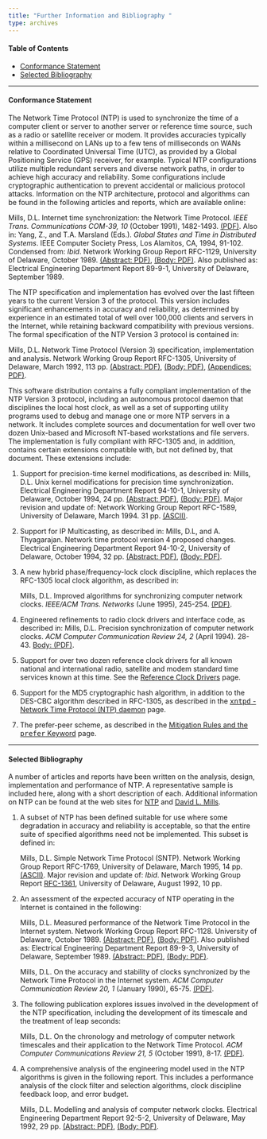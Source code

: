 ```yaml
---
title: "Further Information and Bibliography "
type: archives
---
```


#### Table of Contents

*  [Conformance Statement](/archives/3-5.93e/biblio/#conformance-statement)
*  [Selected Bibliography](/archives/3-5.93e/biblio/#selected-bibliography)

* * *

#### Conformance Statement

The Network Time Protocol (NTP) is used to synchronize the time of a computer client or server to another server or reference time source, such as a radio or satellite receiver or modem. It provides accuracies typically within a millisecond on LANs up to a few tens of milliseconds on WANs relative to Coordinated Universal Time (UTC), as provided by a Global Positioning Service (GPS) receiver, for example. Typical NTP configurations utilize multiple redundant servers and diverse network paths, in order to achieve high accuracy and reliability. Some configurations include cryptographic authentication to prevent accidental or malicious protocol attacks. Information on the NTP architecture, protocol and algorithms can be found in the following articles and reports, which are available online:

  Mills, D.L. Internet time synchronization: the Network Time Protocol. _IEEE Trans. Communications COM-39, 10_ (October 1991), 1482-1493. [(PDF)](/reflib/papers/trans.pdf). Also in: Yang, Z., and T.A. Marsland (Eds.). _Global States and Time in Distributed Systems_. IEEE Computer Society Press, Los Alamitos, CA, 1994, 91-102. Condensed from: _Ibid_. Network Working Group Report RFC-1129, University of Delaware, October 1989. [(Abstract: PDF)](/reflib/rfc/rfc1129/rfc1129a.pdf), [(Body: PDF)](/reflib/rfc/rfc1129/rfc1129b.pdf). Also published as: Electrical Engineering Department Report 89-9-1, University of Delaware, September 1989.

The NTP specification and implementation has evolved over the last fifteen years to the current Version 3 of the protocol. This version includes significant enhancements in accuracy and reliability, as determined by experience in an estimated total of well over 100,000 clients and servers in the Internet, while retaining backward compatibility with previous versions. The formal specification of the NTP Version 3 protocol is contained in:

  Mills, D.L. Network Time Protocol (Version 3) specification, implementation and analysis. Network Working Group Report RFC-1305, University of Delaware, March 1992, 113 pp. [(Abstract: PDF)](/reflib/reports/ntpv3/ntpv3a.pdf), [(Body: PDF)](/reflib/reports/ntpv3/ntpv3b.pdf), [(Appendices: PDF)](/reflib/reports/ntpv3/ntpv3c.pdf).

This software distribution contains a fully compliant implementation of the NTP Version 3 protocol, including an autonomous protocol daemon that disciplines the local host clock, as well as a set of supporting utility programs used to debug and manage one or more NTP servers in a network. It includes complete sources and documentation for well over two dozen Unix-based and Microsoft NT-based workstations and file servers. The implementation is fully compliant with RFC-1305 and, in addition, contains certain extensions compatible with, but not defined by, that document. These extensions include:

1.  Support for precision-time kernel modifications, as described in:
      Mills, D.L. Unix kernel modifications for precision time synchronization. Electrical Engineering Department Report 94-10-1, University of Delaware, October 1994, 24 pp. [(Abstract: PDF)](/reflib/reports/kern/kerna.pdf), [(Body: PDF)](/reflib/reports/kern/kernb.pdf). Major revision and update of: Network Working Group Report RFC-1589, University of Delaware, March 1994. 31 pp. [(ASCII)](/reflib/rfc/rfc1589.txt).

2.  Support for IP Multicasting, as described in:
      Mills, D.L, and A. Thyagarajan. Network time protocol version 4 proposed changes. Electrical Engineering Department Report 94-10-2, University of Delaware, October 1994, 32 pp. [(Abstract: PDF)](/reflib/reports/acts/actsa.pdf), [(Body: PDF)](/reflib/reports/acts/actsb.pdf).

3.  A new hybrid phase/frequency-lock clock discipline, which replaces the RFC-1305 local clock algorithm, as described in:

      Mills, D.L. Improved algorithms for synchronizing computer network clocks. _IEEE/ACM Trans. Networks_ (June 1995), 245-254. [(PDF)](/reflib/papers/tune.pdf).

4.  Engineered refinements to radio clock drivers and interface code, as described in:
      Mills, D.L. Precision synchronization of computer network clocks. _ACM Computer Communication Review 24, 2_ (April 1994). 28-43. [Body: (PDF)](/reflib/reports/fine/fineb.pdf).

5.  Support for over two dozen reference clock drivers for all known national and international radio, satellite and modem standard time services known at this time. See the [Reference Clock Drivers](/archives/3-5.93e/refclock) page.
6.  Support for the MD5 cryptographic hash algorithm, in addition to the DES-CBC algorithm described in RFC-1305, as described in the [<tt>xntpd</tt> - Network Time Protocol (NTP) daemon](/archives/3-5.93e/xntpd) page.
7.  The prefer-peer scheme, as described in the [Mitigation Rules and the <tt>prefer</tt> Keyword](/archives/3-5.93e/prefer) page.

* * *

#### Selected Bibliography

A number of articles and reports have been written on the analysis, design, implementation and performance of NTP. A representative sample is included here, along with a short description of each. Additional information on NTP can be found at the web sites for [NTP](http://www.ntp.org) and [David L. Mills](http://www.eecis.udel.edu/~mills).

1.  A subset of NTP has been defined suitable for use where some degradation in accuracy and reliability is acceptable, so that the entire suite of specified algorithms need not be implemented. This subset is defined in:

    Mills, D.L. Simple Network Time Protocol (SNTP). Network Working Group Report RFC-1769, University of Delaware, March 1995, 14 pp. [(ASCII)](/reflib/rfc/rfc1769.txt). Major revision and update of: _Ibid_. Network Working Group Report [RFC-1361](https://datatracker.ietf.org/doc/html/rfc1361), University of Delaware, August 1992, 10 pp.

2.  An assessment of the expected accuracy of NTP operating in the Internet is contained in the following:

    Mills, D.L. Measured performance of the Network Time Protocol in the Internet system. Network Working Group Report RFC-1128. University of Delaware, October 1989. [(Abstract: PDF)](/reflib/rfc/rfc1128/rfc1128a.pdf), [(Body: PDF)](/reflib/rfc/rfc1128/rfc1128b.pdf). Also published as: Electrical Engineering Department Report 89-9-3, University of Delaware, September 1989. [(Abstract: PDF)](/reflib/reports/glory/glorya.pdf), [(Body: PDF)](/reflib/reports/glory/gloryb.pdf).

    Mills, D.L. On the accuracy and stability of clocks synchronized by the Network Time Protocol in the Internet system. _ACM Computer Communication Review 20, 1_ (January 1990), 65-75. [(PDF)](/reflib/papers/ccr.pdf).

3.  The following publication explores issues involved in the development of the NTP specification, including the development of its timescale and the treatment of leap seconds:

    Mills, D.L. On the chronology and metrology of computer network timescales and their application to the Network Time Protocol. _ACM Computer Communications Review 21, 5_ (October 1991), 8-17. [(PDF)](/reflib/papers/time.pdf).

4.  A comprehensive analysis of the engineering model used in the NTP algorithms is given in the following report. This includes a performance analysis of the clock filter and selection algorithms, clock discipline feedback loop, and error budget.

    Mills, D.L. Modelling and analysis of computer network clocks. Electrical Engineering Department Report 92-5-2, University of Delaware, May 1992, 29 pp. [(Abstract: PDF)](/reflib/reports/time/timea.pdf), [(Body: PDF)](/reflib/reports/time/timeb.pdf).